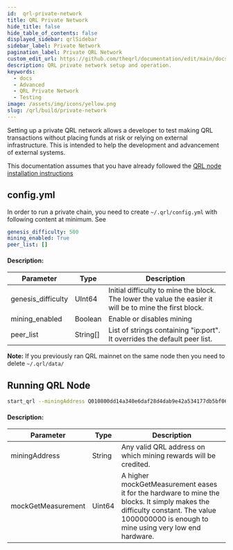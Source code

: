 ```yaml
---
id:  qrl-private-network
title: QRL Private Network
hide_title: false
hide_table_of_contents: false
displayed_sidebar: qrlSidebar
sidebar_label: Private Network
pagination_label: Private QRL Network
custom_edit_url: https://github.com/theqrl/documentation/edit/main/docs/Build/qrl-private-network.md
description: QRL private network setup and operation.
keywords:
  - docs
  - Advanced
  - QRL Private Network
  - Testing
image: /assets/img/icons/yellow.png
slug: /qrl/build/private-network
---
```



Setting up a private QRL network allows a developer to test making QRL transactions without placing funds at risk or relying on external infrastructure. This is intended to help the development and advancement of external systems.


This documentation assumes that you have already followed the [QRL node installation instructions](../../qrl/use/node/installation)


## config.yml

In order to run a private chain, you need to create `~/.qrl/config.yml` with following content at minimum. See 

```yml
genesis_difficulty: 500
mining_enabled: True
peer_list: []
```


#### Description:

| **Parameter** | **Type** | **Description** |
| --- | --- | --- |
| genesis_difficulty | UInt64 | Initial difficulty to mine the block. The lower the value the easier it will be to mine the first block. |
| mining_enabled | Boolean | Enable or disables mining |
| peer_list | String[] | List of strings containing "ip:port". It overrides the default peer list. |


**Note:** If you previously ran QRL mainnet on the same node then you need to delete `~/.qrl/data/`


## Running QRL Node

```bash
start_qrl --miningAddress Q010800dd14a340e6daf28d4dab9e42a534177db5bf06ef1bb300452f606a17331bacca9453aac1 --mockGetMeasurement 1000000000
```


#### Description:

| **Parameter** | **Type** | **Description** |
| --- | --- | --- |
| miningAddress | String | Any valid QRL address on which mining rewards will be credited. |
| mockGetMeasurement | Uint64 | A higher mockGetMeasurement eases it for the hardware to mine the blocks. It simply makes the difficulty constant. The value 1000000000 is enough to mine using very low end hardware. |

